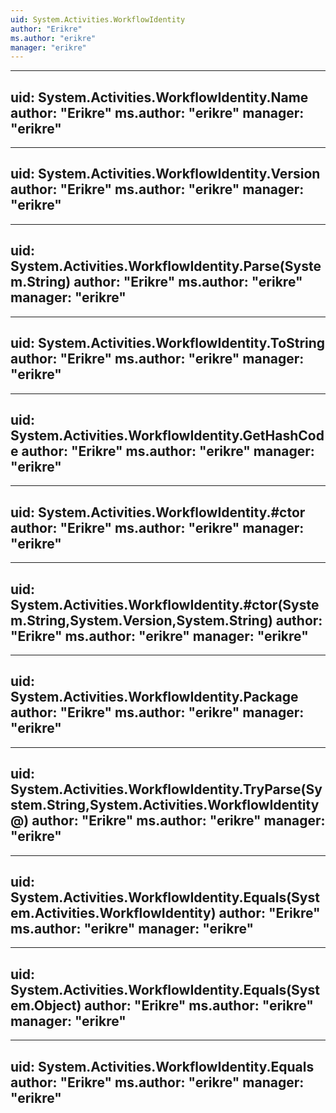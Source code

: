 ```yaml
---
uid: System.Activities.WorkflowIdentity
author: "Erikre"
ms.author: "erikre"
manager: "erikre"
---
```


---
uid: System.Activities.WorkflowIdentity.Name
author: "Erikre"
ms.author: "erikre"
manager: "erikre"
---

---
uid: System.Activities.WorkflowIdentity.Version
author: "Erikre"
ms.author: "erikre"
manager: "erikre"
---

---
uid: System.Activities.WorkflowIdentity.Parse(System.String)
author: "Erikre"
ms.author: "erikre"
manager: "erikre"
---

---
uid: System.Activities.WorkflowIdentity.ToString
author: "Erikre"
ms.author: "erikre"
manager: "erikre"
---

---
uid: System.Activities.WorkflowIdentity.GetHashCode
author: "Erikre"
ms.author: "erikre"
manager: "erikre"
---

---
uid: System.Activities.WorkflowIdentity.#ctor
author: "Erikre"
ms.author: "erikre"
manager: "erikre"
---

---
uid: System.Activities.WorkflowIdentity.#ctor(System.String,System.Version,System.String)
author: "Erikre"
ms.author: "erikre"
manager: "erikre"
---

---
uid: System.Activities.WorkflowIdentity.Package
author: "Erikre"
ms.author: "erikre"
manager: "erikre"
---

---
uid: System.Activities.WorkflowIdentity.TryParse(System.String,System.Activities.WorkflowIdentity@)
author: "Erikre"
ms.author: "erikre"
manager: "erikre"
---

---
uid: System.Activities.WorkflowIdentity.Equals(System.Activities.WorkflowIdentity)
author: "Erikre"
ms.author: "erikre"
manager: "erikre"
---

---
uid: System.Activities.WorkflowIdentity.Equals(System.Object)
author: "Erikre"
ms.author: "erikre"
manager: "erikre"
---

---
uid: System.Activities.WorkflowIdentity.Equals
author: "Erikre"
ms.author: "erikre"
manager: "erikre"
---
